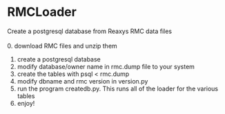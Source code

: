 # RMCLoader
Create a postgresql database from Reaxys RMC data files
<br><br>
0. download RMC files and unzip them<br>
1. create a postgresql database<br>
2. modify database/owner name in rmc.dump file to your system<br>
3. create the tables with psql < rmc.dump <br>
4. modify dbname and rmc version in version.py<br>
5. run the program createdb.py.  This runs all of the loader for the various tables<br>
6. enjoy!

